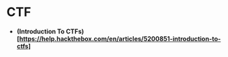 # CTF

- **(Introduction To CTFs)[https://help.hackthebox.com/en/articles/5200851-introduction-to-ctfs]**
